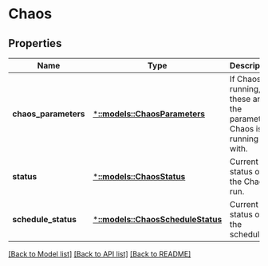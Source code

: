 # Chaos

## Properties
Name | Type | Description | Notes
------------ | ------------- | ------------- | -------------
**chaos_parameters** | [***::models::ChaosParameters**](ChaosParameters.md) | If Chaos is running, these are the parameters Chaos is running with. | [optional] [default to null]
**status** | [***::models::ChaosStatus**](ChaosStatus.md) | Current status of the Chaos run. | [optional] [default to null]
**schedule_status** | [***::models::ChaosScheduleStatus**](ChaosScheduleStatus.md) | Current status of the schedule. | [optional] [default to null]

[[Back to Model list]](../README.md#documentation-for-models) [[Back to API list]](../README.md#documentation-for-api-endpoints) [[Back to README]](../README.md)


